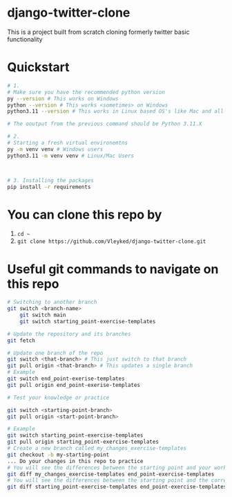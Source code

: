 # django-twitter-clone
This is a project built from scratch cloning formerly twitter basic functionality

# Quickstart
```bash
# 1. 
# Make sure you have the recommended python version
py --version # This works on Windows 
python --version # This works <sometimes> on Windows
python3.11 --version # This works in Linux based OS's like Mac and all Linux distros

# The ooutput from the previous command should be Python 3.11.X

# 2. 
# Starting a fresh virtual environemtns
py -m venv venv # Windows users
python3.11 -m venv venv # Linux/Mac Users



# 3. Installing the packages
pip install -r requirements

```

# You can clone this repo by
1. `cd ~`
2. `git clone https://github.com/Vleyked/django-twitter-clone.git`

# Useful git commands to navigate on this repo

```bash
# Switching to another branch
git switch <branch-name>
    git switch main
    git switch starting_point-exercise-templates

# Update the repository and its branches
git fetch

# Update one branch of the repo
git switch <that-branch> # This just switch to that branch
git pull origin <that-branch> # This updates a single branch
# Example
git switch end_point-exerise-templates
git pull origin end_point-exerise-templates

# Test your knowledge or practice

git switch <starting-point-branch>
git pull origin <start-point-branch> 

# Example
git switch starting_point-exercise-templates
git pull origin starting_point-exercise-templates
# Create a new branch called my_changes_exercise-templates
git checkout -b my-starting-point
... Do your changes in this repo to practice
# You will see the differences between the starting point and your work
git diff my_changes_exercise-templates end_point-exercise-templates
# You will see the differences between the starting point and the corrected work
git diff starting_point-exercise-templates end_point-exercise-templates
```
